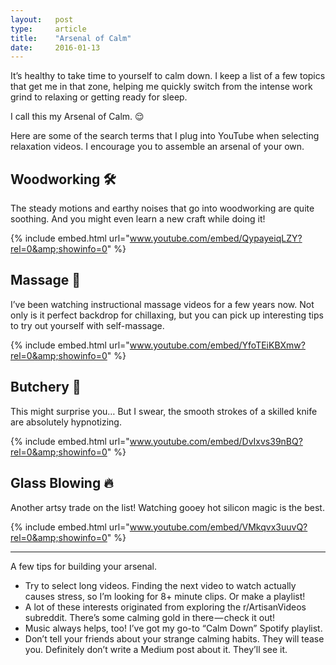 ```yaml
---
layout:   post
type:     article
title:    "Arsenal of Calm"
date:     2016-01-13
---
```


It’s healthy to take time to yourself to calm down. I keep a list of a few topics that get me in that zone, helping me quickly switch from the intense work grind to relaxing or getting ready for sleep.

I call this my Arsenal of Calm. 😌

Here are some of the search terms that I plug into YouTube when selecting relaxation videos. I encourage you to assemble an arsenal of your own.

## Woodworking 🛠

The steady motions and earthy noises that go into woodworking are quite soothing. And you might even learn a new craft while doing it!

{% include embed.html url="www.youtube.com/embed/QypayeiqLZY?rel=0&amp;showinfo=0" %}


## Massage 👐

I’ve been watching instructional massage videos for a few years now. Not only is it perfect backdrop for chillaxing, but you can pick up interesting tips to try out yourself with self-massage.

{% include embed.html url="www.youtube.com/embed/YfoTEiKBXmw?rel=0&amp;showinfo=0" %}

## Butchery 🍖

This might surprise you… But I swear, the smooth strokes of a skilled knife are absolutely hypnotizing.


{% include embed.html url="www.youtube.com/embed/DvIxvs39nBQ?rel=0&amp;showinfo=0" %}

## Glass Blowing 🔥

Another artsy trade on the list! Watching gooey hot silicon magic is the best.

{% include embed.html url="www.youtube.com/embed/VMkqvx3uuvQ?rel=0&amp;showinfo=0" %}

---

A few tips for building your arsenal.

- Try to select long videos. Finding the next video to watch actually causes stress, so I’m looking for 8+ minute clips. Or make a playlist!
- A lot of these interests originated from exploring the r/ArtisanVideos subreddit. There’s some calming gold in there — check it out!
- Music always helps, too! I’ve got my go-to “Calm Down” Spotify playlist.
- Don’t tell your friends about your strange calming habits. They will tease you. Definitely don’t write a Medium post about it. They’ll see it.
